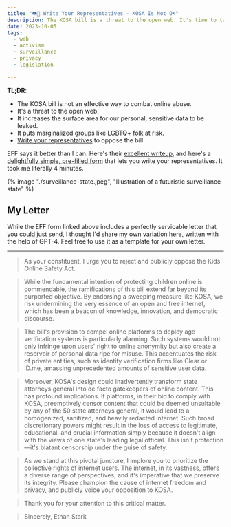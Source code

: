 ```yaml
---
title: "👁️🚨 Write Your Representatives - KOSA Is Not OK"
description: The KOSA bill is a threat to the open web. It's time to take action.
date: 2023-10-05
tags:
  - web
  - activism
  - surveillance
  - privacy
  - legislation

---
```


**TL;DR**: 

* The KOSA bill is not an effective way to combat online abuse.
* It's a threat to the open web.
* It increases the surface area for our personal, sensitive data to be leaked.
* It puts marginalized groups like LGBTQ+ folk at risk. 
* [Write your representatives](https://act.eff.org/action/tell-congress-kosa-will-censor-the-internet-but-won-t-help-kids) to oppose the bill.

EFF says it better than I can. Here's their [excellent writeup](https://www.eff.org/deeplinks/2023/05/kids-online-safety-act-still-huge-danger-our-rights-online), and here's a [delightfully simple, pre-filled form](https://act.eff.org/action/tell-congress-kosa-will-censor-the-internet-but-won-t-help-kids) that lets you write your representatives. It took me literally 4 minutes.

{% image "./surveillance-state.jpeg", "Illustration of a futuristic surveillance state" %}

## My Letter

While the EFF form linked above includes a perfectly servicable letter that you could just send, I thought I'd share my own variation here, written with the help of GPT-4. Feel free to use it as a template for your own letter.

---

> As your constituent, I urge you to reject and publicly oppose the Kids Online Safety Act. 

> While the fundamental intention of protecting children online is commendable, the ramifications of this bill extend far beyond its purported objective. By endorsing a sweeping measure like KOSA, we risk undermining the very essence of an open and free internet, which has been a beacon of knowledge, innovation, and democratic discourse.

> The bill's provision to compel online platforms to deploy age verification systems is particularly alarming. Such systems would not only infringe upon users' right to online anonymity but also create a reservoir of personal data ripe for misuse. This accentuates the risk of private entities, such as identity verification firms like Clear or ID.me, amassing unprecedented amounts of sensitive user data.

> Moreover, KOSA's design could inadvertently transform state attorneys general into de facto gatekeepers of online content. This has profound implications. If platforms, in their bid to comply with KOSA, preemptively censor content that could be deemed unsuitable by any of the 50 state attorneys general, it would lead to a homogenized, sanitized, and heavily redacted internet. Such broad discretionary powers might result in the loss of access to legitimate, educational, and crucial information simply because it doesn't align with the views of one state's leading legal official. This isn't protection—it's blatant censorship under the guise of safety.

> As we stand at this pivotal juncture, I implore you to prioritize the collective rights of internet users. The internet, in its vastness, offers a diverse range of perspectives, and it's imperative that we preserve its integrity. Please champion the cause of internet freedom and privacy, and publicly voice your opposition to KOSA.

> Thank you for your attention to this critical matter.

> Sincerely,
> Ethan Stark
